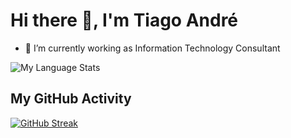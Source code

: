 # Hi there 👋, I'm Tiago André

- 🔭 I’m currently working as Information Technology Consultant

<!--
**tsandre/tsandre** is a ✨ _special_ ✨ repository because its `README.md` (this file) appears on your GitHub profile.

Here are some ideas to get you started:

- 🔭 I’m currently working on ...
- 🌱 I’m currently learning ...
- 👯 I’m looking to collaborate on ...
- 🤔 I’m looking for help with ...
- 💬 Ask me about ...
- 📫 How to reach me: ...
- 😄 Pronouns: ...
- ⚡ Fun fact: ...
-->


![My Language Stats](https://github-readme-stats.vercel.app/api/top-langs/?username=tsandre&layout=compact&theme=graywhite) 

## My GitHub Activity
[![GitHub Streak](https://github-readme-streak-stats.herokuapp.com/?user=tsandre)](https://git.io/streak-stats)
